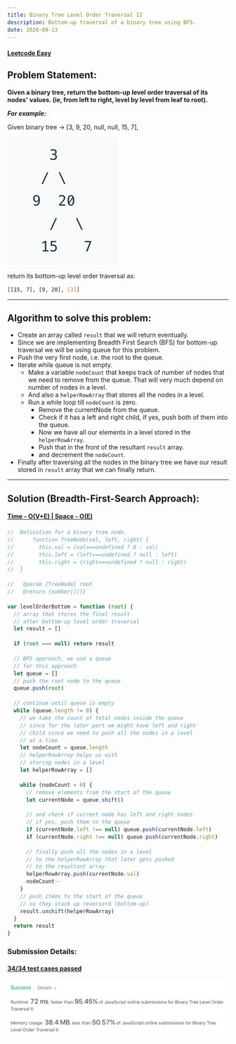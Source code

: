 ```yaml
---
title: Binary Tree Level Order Traversal II
description: Bottom-up traversal of a binary tree using BFS.
date: 2020-09-13
---
```


#### <ins class="sub-easy">Leetcode Easy</ins>

## Problem Statement:

**Given a binary tree, return the bottom-up level order traversal of its nodes' values. (ie, from left to right, level by level from leaf to root).**

**_For example:_**

Given binary tree -> [3, 9, 20, null, null, 15, 7],

![binary-tree](./assets/question.png)

return its bottom-up level order traversal as:

```bash
[[15, 7], [9, 20], [3]]
```

---

## Algorithm to solve this problem:

- Create an array called `result` that we will return eventually.
- Since we are implementing Breadth First Search (BFS) for bottom-up traversal we will be using queue for this problem.
- Push the very first node, i.e. the root to the queue.
- Iterate while queue is not empty.
  - Make a variable `nodeCount` that keeps track of number of nodes that we need to remove from the queue. That will very much depend on number of nodes in a level.
  - And also a `helperRowArray` that stores all the nodes in a level.
  - Run a while loop till `nodeCount` is zero.
    - Remove the currentNode from the queue.
    - Check if it has a left and right child, if yes, push both of them into the queue.
    - Now we have all our elements in a level stored in the `helperRowArray`.
    - Push that in the front of the resultant `result` array.
    - and decrement the `nodeCount`.
- Finally after traversing all the nodes in the binary tree we have our result stored in `result` array that we can finally return.

---

## Solution (Breadth-First-Search Approach):

#### <ins class="sub-ins-2">Time - O(V+E) | Space - O(E)</ins>

```javascript
//  Definition for a binary tree node.
//      function TreeNode(val, left, right) {
//        this.val = (val===undefined ? 0 : val)
//        this.left = (left===undefined ? null : left)
//        this.right = (right===undefined ? null : right)
//  }

//   @param {TreeNode} root
//   @return {number[][]}

var levelOrderBottom = function (root) {
  // array that stores the final result
  // after bottom-up level order traversal
  let result = []

  if (root === null) return result

  // BFS approach, we use a queue
  // for this approach
  let queue = []
  // push the root node to the queue
  queue.push(root)

  // continue until queue is empty
  while (queue.length != 0) {
    // we take the count of total nodes inside the queue
    // since for the later part we might have left and right
    // child since we need to push all the nodes in a level
    // at a time
    let nodeCount = queue.length
    // helperRowArray helps us with
    // storing nodes in a level
    let helperRowArray = []

    while (nodeCount > 0) {
      // remove elements from the start of the queue
      let currentNode = queue.shift()

      // and check if current node has left and right nodes
      // if yes, push them to the queue
      if (currentNode.left !== null) queue.push(currentNode.left)
      if (currentNode.right !== null) queue.push(currentNode.right)

      // finally push all the nodes in a level
      // to the helperRowArray that later gets pushed
      // to the resultant array
      helperRowArray.push(currentNode.val)
      nodeCount--
    }
    // push items to the start of the queue
    // so they stack up reverserd (bottom-up)
    result.unshift(helperRowArray)
  }
  return result
}
```

### Submission Details:

#### <ins class="sub-ins-2">34/34 test cases passed</ins>

![submission](./assets/submission.png)
